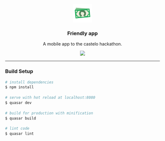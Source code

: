 <p align="center">
  <img src="resources/android/xxxhdpi.png" width="60" />
  <h3 align="center">Friendly app</h3>
  <p align="center">A mobile app to the castelo hackathon.</p>

  <p align="center">
  <a href="http://standardjs.com/">
    <img src="https://img.shields.io/badge/code%20style-standard-brightgreen.svg">
  </a>
  </p>
</p>

---

### Build Setup

``` bash
# install dependencies
$ npm install

# serve with hot reload at localhost:8080
$ quasar dev

# build for production with minification
$ quasar build

# lint code
$ quasar lint
```
